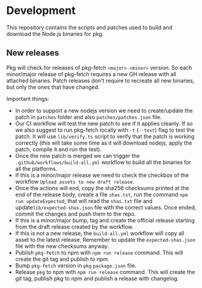 # Development

This repository contains the scripts and patches used to build and download the Node.js binaries for pkg.

## New releases

Pkg will check for releases of pkg-fetch `<major>.<minor>` version. So each minor/major release of pkg-fetch requires a new GH release with all attached binaries. Patch releases don't require to recreate all new binaries, but only the ones that have changed.

Important things:

- In order to support a new nodejs version we need to create/update the patch in `patches` folder and also `patches/patches.json` file.
- Our CI workflow will test the new patch to see if it applies cleanly. If so we also suggest to run pkg-fetch locally with `-t` (`--test`) flag to test the patch. It will use `lib/verify.ts` script to verify that the patch is working correctly (this will take some time as it will download nodejs, apply the patch, compile it and run the test).
- Once the new patch is merged we can trigger the `.github/workflows/build-all.yml` workflow to build all the binaries for all the platforms.
- If this is a minor/major release we need to check the checkbox of the workflow `Upload assets to new draft release`.
- Once the actions will end, copy the sha256 checksums printed at the end of the release body, create a file `shas.txt`, run the command `npm run updateExpected`, that will read the `shas.txt` file and update`lib/expected-shas.json` file with the correct values. Once ended, commit the changes and push them to the repo.
- If this is a minor/major bump, tag and create the official release starting from the draft release created by the workflow.
- If this is not a new release, the `build-all.yml` workflow will copy all asset to the latest release. Remember to update the `expected-shas.json` file with the new checksums anyway.
- Publish `pkg-fetch` to npm with `npm run release` command. This will create the git tag and publish to npm.
- Bump `pkg-fetch` version in `pkg` `package.json` file.
- Release `pkg` to npm with `npm run release` command. This will create the git tag, publish pkg to npm and publish a release with changelog.
